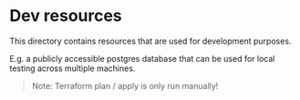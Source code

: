 # Dev resources

This directory contains resources that are used for development purposes.

E.g. a publicly accessible postgres database that can be used for local testing across multiple machines.

> Note: Terraform plan / apply is only run manually!
